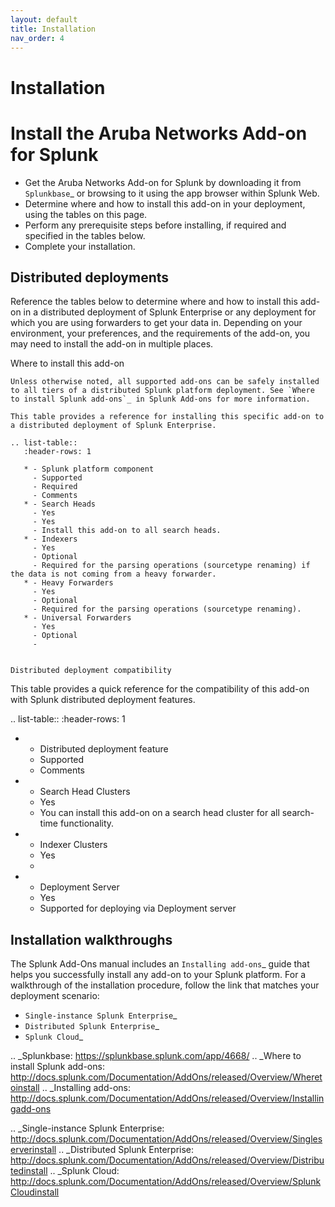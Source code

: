 ```yaml
---
layout: default
title: Installation
nav_order: 4
---
```

# Installation


Install the Aruba Networks Add-on for Splunk
==================================
- Get the Aruba Networks Add-on for Splunk by downloading it from `Splunkbase`_ or browsing to it using the app browser within Splunk Web.
- Determine where and how to install this add-on in your deployment, using the tables on this page.
- Perform any prerequisite steps before installing, if required and specified in the tables below.
- Complete your installation.


Distributed deployments
-----------------------
Reference the tables below to determine where and how to install this add-on in a distributed deployment of Splunk Enterprise or any deployment for which you are using forwarders to get your data in. Depending on your environment, your preferences, and the requirements of the add-on, you may need to install the add-on in multiple places. 

Where to install this add-on
~~~~~~~~~~~~~~~~~~~~~~~~~~~~
Unless otherwise noted, all supported add-ons can be safely installed to all tiers of a distributed Splunk platform deployment. See `Where to install Splunk add-ons`_ in Splunk Add-ons for more information.

This table provides a reference for installing this specific add-on to a distributed deployment of Splunk Enterprise. 

.. list-table::
   :header-rows: 1
   
   * - Splunk platform component
     - Supported
     - Required
     - Comments
   * - Search Heads
     - Yes
     - Yes
     - Install this add-on to all search heads.
   * - Indexers
     - Yes
     - Optional
     - Required for the parsing operations (sourcetype renaming) if the data is not coming from a heavy forwarder.
   * - Heavy Forwarders
     - Yes
     - Optional
     - Required for the parsing operations (sourcetype renaming).
   * - Universal Forwarders
     - Yes
     - Optional
     - 


Distributed deployment compatibility
~~~~~~~~~~~~~~~~~~~~~~~~~~~~~~~~~~~~
This table provides a quick reference for the compatibility of this add-on with Splunk distributed deployment features.

.. list-table::
   :header-rows: 1
   
   * - Distributed deployment feature
     - Supported
     - Comments
   * - Search Head Clusters
     - Yes
     - You can install this add-on on a search head cluster for all search-time functionality.
   * - Indexer Clusters
     - Yes
     - 
   * - Deployment Server
     - Yes
     - Supported for deploying via Deployment server
     

Installation walkthroughs
-------------------------
The Splunk Add-Ons manual includes an `Installing add-ons`_ guide that helps you successfully install any add-on to your Splunk platform.
For a walkthrough of the installation procedure, follow the link that matches your deployment scenario: 

- `Single-instance Splunk Enterprise`_
- `Distributed Splunk Enterprise`_
- `Splunk Cloud`_


.. _Splunkbase: https://splunkbase.splunk.com/app/4668/
.. _Where to install Splunk add-ons: http://docs.splunk.com/Documentation/AddOns/released/Overview/Wheretoinstall
.. _Installing add-ons: http://docs.splunk.com/Documentation/AddOns/released/Overview/Installingadd-ons

.. _Single-instance Splunk Enterprise: http://docs.splunk.com/Documentation/AddOns/released/Overview/Singleserverinstall
.. _Distributed Splunk Enterprise: http://docs.splunk.com/Documentation/AddOns/released/Overview/Distributedinstall
.. _Splunk Cloud: http://docs.splunk.com/Documentation/AddOns/released/Overview/SplunkCloudinstall
